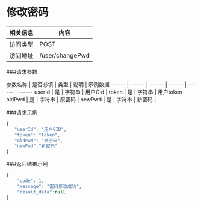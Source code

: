 # 修改密码
 相关信息 | 内容
 ------ | ------
 访问类型 | POST
 访问地址 | /user/changePwd  
###请求参数

 参数名称 | 是否必填 | 类型 | 说明 | 示例数据
 ------ | ------ | ------ | ------ | ------ | ------
 userId | 是 | 字符串 | 用户Gid | 
 token | 是 | 字符串 | 用户token
 oldPwd | 是 | 字符串 | 原密码 | 
 newPwd | 是 | 字符串 | 新密码 | 

###请求示例
```javascript
{
   "userId": "用户GID",
   "token": "token",
   "oldPwd": "原密码",
   "newPwd":"新密码"
}
```

###返回结果示例

```javascript
{
	"code": 1,
	"message": "密码修改成功",
	"result_data":null
}

```
